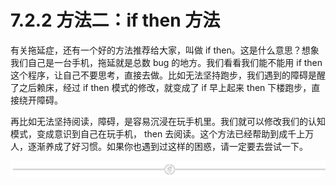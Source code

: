 # 7.2.2 方法二：if then 方法

有关拖延症，还有一个好的方法推荐给大家，叫做 if then。这是什么意思？想象我们自己是一台手机，拖延就是总数 bug 的地方。我们看看我们能不能用 if then 这个程序，让自己不要思考，直接去做。比如无法坚持跑步，我们遇到的障碍是醒了之后赖床，经过 if then 模式的修改，就变成了 if 早上起来 then 下楼跑步，直接绕开障碍。

再比如无法坚持阅读，障碍，是容易沉浸在玩手机里。我们就可以修改我们的认知模式，变成意识到自己在玩手机， then 去阅读。这个方法已经帮助到成千上万人，逐渐养成了好习惯。如果你也遇到过这样的困惑，请一定要去尝试一下。

![](img/e573a089fa5c69c53659d55b676d2c92.png)